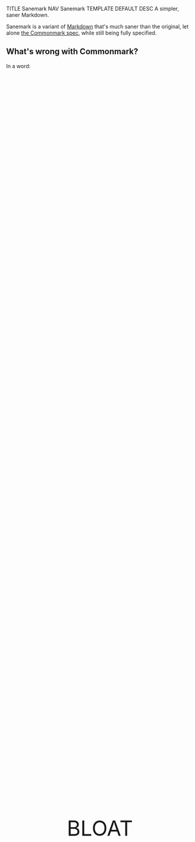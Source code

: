 TITLE Sanemark
NAV Sanemark
TEMPLATE DEFAULT
DESC A simpler, saner Markdown.

Sanemark is a variant of [Markdown](https://daringfireball.net/projects/markdown) that's much saner than the original, let alone [the Commonmark spec](https://spec.commonmark.org), while still being fully specified.

## What's wrong with Commonmark?

In a word:

<div style="text-align:center; font-size:4em; margin-top:50vh;margin-bottom:50vh">BLOAT</div> 

The commonmark spec is a small book. Who has time to read such a gargantuan list of obscure technicalities? Even if you did, would you remember any of it? Would you implement all of it without bugs? How many thousands of lines would it take? Do you want to maintain that many thousands of lines?

And I'm not complaining about a problem I don't know how to solve. There are several pointless [contravariant features](/software/specs_are_contravariant) in Markdown and several more that are Commonmark-specific (hereafter I won't really distinguish between Commonmark and original Markdown):

1. The handling of HTML entities and URL escapes is perverse and complicated as hell. It's a markdown processor, it don't need to know about any of this. Just escape HTML and call it a day.

2. The rules for HTML blocks are overcomplicated as hell. The spec defines 7 different kinds of them, including support for obscure bullshit that should never have been invented like `<?php` and `CDATA`, and *a fucking hardcoded list of all block-level HTML tags*. Nevermind future-proofing, I guess [custom elements](https://developer.mozilla.org/en-US/docs/Web/Web_Components/Using_custom_elements) can go fuck themselves?

	And for all that, they admit they still don't have the ability to paste arbitrary HTML into markdown with impunity. (Neither does Sanemark *technically*, but the caveat is way more obscure than Commonmark's.)

	To be fair, facilitating all the reasonable use cases of HTML blocks presents some profound difficulties - none of the obvious approaches work. But Sanemark's is simpler and doesn't have a hardcoded list of HTML tags, for code's sake.

3. Setext headings are worthless. Not only do they do nothing ATX headings can't, not only are they more verbose, not only do they present the ambiguity of how many markers you should use, but *they're less powerful than ATX headings* because they only support two levels.

4. Who the hell needs the double-space-at-end-of-line syntax when you have backslashes? Was this invented at the Department of Redundany Department?

5. A dedicated syntax for autolinks? Just use the URL as the anchor text when the anchor text is empty. Duh.

6. The grammar for link destinations and titles is some crazy batshit. Whitespace is trimmed on both sides, there are three different title enclosers you can choose from, and destinations can be wrapped in `<>` which is stripped *or* not be wrapped in it but not be allowed to contain spaces, even if they're backslashed, and titles can contain newlines but not blank lines?

7. *17 rules* to define how emphasis and strong emphasis works. Holy shit, how did anyone think this was a good idea?

	Commonmark's emphasis rules are intended to produce "intuitive" behavior. They enumerated every combination of syntax they could think of and tried to guess what the hypothetical idiot who wrote it might've wanted, even when it led them to nonsensical HTML like `<em><em>foo</em></em>`. They introduce so many bizarro concepts like left- and right-flanking delimiter runs and which characters are punctuation or part of a word (which presents ambiguities with just ASCII, let alone unicode).

## What's Sanemark gonna do about it?

Be a better spec that actually makes sense and is worth implementing.

Not all details are hammered out yet. The spec will be finalized after some feedback and pondering. See [Open questions](#open-questions-todo).

[The only existing implementation](https://github.com/yujiri8/sanemark-crystal) is in [Crystal](https://crystal-lang.org), by me. A Rust implementation to be used as a library is something I have on my mind for the distant future.

Sanemark is well under half the lines of code as [Markd](https://github.com/icyleaf/markd), the Commonmark implementation I forked. This gap may increase as I simplify the spec further.

## Open questions / TODO

* Reconsider how indentation under a list item works. Matching the number of spaces is a bad solution because of non-monospace fonts, but I'm not quite sure of a better one. Maybe now that I don't have indented code blocks or lazy continuations, I should remove the requirement that block elements have to be unindented to be interpreted?

* Look into making inline context not strip leading and trailing spaces (and a line with spaces not count as blank?).

* I've already removed a lot of the pointless alternative symbols for list markers and thematic breaks, leaving only dashes and asterisks. Should I go further and leave only one for each? I would like to, but worry that people actually use both intuitively.

# The spec already

*As Sanemark started as a fork of Markd, the below spec is copied from that repo's `spec.txt` at the time. Some parts of it may still describe Commonmark and not Sanemark; this will be fixed in the future.*

In the examples, the `→` character is used to represent tabs and a `.` on a line by itself in an example separates input from output. I will get around to formatting this nicer when I've arrived at something close to a 1.0.

## Tabs

Tabs in lines are not expanded to spaces. However, in contexts where whitespace helps to define block structure, tabs are equivalent to 4 spaces.

In the following example, a continuation paragraph of a list item is indented with a tab; this has exactly the same effect as indentation with four spaces would:

```````````````````````````````` example
  - foo

→bar
.
<ul>
<li>
<p>foo</p>
<p>bar</p>
</li>
</ul>
````````````````````````````````

```````````````````````````````` example
 - foo
   - bar
→ - baz
.
<ul>
<li>foo
<ul>
<li>bar
<ul>
<li>baz</li>
</ul>
</li>
</ul>
</li>
</ul>
````````````````````````````````

# Blocks and inlines

We can think of a document as a sequence of **blocks** - structural elements like paragraphs, block quotations, lists, headings, rules, and code blocks. Some blocks (like block quotes and list items) contain other blocks; others (like headings and paragraphs) contain **inline** content - text, links, emphasized text, images, code, and so on.

## Precedence

Indicators of block structure always take precedence over indicators of inline structure. So, for example, the following is a list with two items, not a list with one item containing a code span:

```````````````````````````````` example
- `one
- two`
.
<ul>
<li>`one</li>
<li>two`</li>
</ul>
````````````````````````````````

This means that parsing can proceed in two steps:  first, the block structure of the document can be discerned; second, text lines inside paragraphs, headings, and other block constructs can be parsed for inline structure. Note that the first step requires processing lines in sequence, but the second can be parallelized, since the inline parsing of one block element does not affect the inline parsing of any other.

## Container blocks and leaf blocks

We can divide blocks into two types: **container block**s, which can contain other blocks, and **leaf block**s, which cannot.

# Leaf blocks

## Thematic breaks

A line consisting of three or more matching `-` or `*` characters and nothing else forms a **thematic break**.

```````````````````````````````` example
***
---
.
<hr>
<hr>
````````````````````````````````

Not enough characters:

```````````````````````````````` example
--
**
.
<p>--
**</p>
````````````````````````````````

Thematic breaks cannot be indented:

```````````````````````````````` example
 ***
.
<p>***</p>
````````````````````````````````

More than three characters may be used:

```````````````````````````````` example
-------------------------------------
.
<hr>
````````````````````````````````

It is required that all of the non-whitespace characters be the same.
So, this is not a thematic break:

```````````````````````````````` example
*-*
.
<p><em>-</em></p>
````````````````````````````````

Thematic breaks do not need blank lines before or after:

```````````````````````````````` example
- foo
***
- bar
.
<ul>
<li>foo</li>
</ul>
<hr>
<ul>
<li>bar</li>
</ul>
````````````````````````````````

Thematic breaks can interrupt a paragraph:

```````````````````````````````` example
Foo
***
bar
.
<p>Foo</p>
<hr>
<p>bar</p>
````````````````````````````````

When both a thematic break and a list item are possible
interpretations of a line, the thematic break takes precedence:

```````````````````````````````` example
* Foo
***
* Bar
.
<ul>
<li>Foo</li>
</ul>
<hr>
<ul>
<li>Bar</li>
</ul>
````````````````````````````````

If you want a thematic break in a list item, use the other bullet:

```````````````````````````````` example
- Foo
- ***
.
<ul>
<li>Foo</li>
<li>
<hr>
</li>
</ul>
````````````````````````````````

## Headings

A **heading** consists of a string of characters, parsed as inline content, after an opening sequence of 1--6 unescaped `#` characters followed by a space. The heading level is equal to the number of `#` characters in the opening sequence.

Simple headings:

```````````````````````````````` example
# foo
## foo
### foo
#### foo
##### foo
###### foo
.
<h1>foo</h1>
<h2>foo</h2>
<h3>foo</h3>
<h4>foo</h4>
<h5>foo</h5>
<h6>foo</h6>
````````````````````````````````

More than six `#` characters is not a heading:

```````````````````````````````` example
####### foo
.
<p>####### foo</p>
````````````````````````````````

At least one space is required after the `#` characters. This helps prevent things like the following from being parsed as headings:

```````````````````````````````` example
#5 bolt

#hashtag
.
<p>#5 bolt</p>
<p>#hashtag</p>
````````````````````````````````

This is not a heading, because the first `#` is escaped:

```````````````````````````````` example
\## foo
.
<p>## foo</p>
````````````````````````````````

Contents are parsed as inlines:

```````````````````````````````` example
# foo *bar* \*baz\*
.
<h1>foo <em>bar</em> *baz*</h1>
````````````````````````````````

Leading and trailing blanks are ignored in parsing inline content (except where part of the grammar):

```````````````````````````````` example
#  foo 
.
<h1> foo </h1>
````````````````````````````````

Heading markers must be at the beginning of the line:

```````````````````````````````` example
 # foo
.
<p># foo</p>
````````````````````````````````

Headings need not be separated from surrounding content by blank lines, and they can interrupt paragraphs:

```````````````````````````````` example
****
## foo
****
.
<hr>
<h2>foo</h2>
<hr>
````````````````````````````````

```````````````````````````````` example
Foo bar
# baz
Bar foo
.
<p>Foo bar</p>
<h1>baz</h1>
<p>Bar foo</p>
````````````````````````````````

Since the space after the `#` characters is part of the heading marker, an empty heading is possible but requires an invisible trailing space:

```````````````````````````````` example
# 
#
.
<h1></h1>
<p>#</p>
````````````````````````````````

## Code blocks

A **code fence** is a sequence of at least three consecutive backtick characters (`` ` ``). A **code block** is a block between two code fences of the same length, and its contents are not parsed as Sanemark.

Here is a simple example:

```````````````````````````````` example
```
*code*
```
.
<pre><code>*code*
</code></pre>
````````````````````````````````

The closing code fence must be exactly as long as the opening fence:

```````````````````````````````` example
````
aaa
```
.
<pre><code>aaa
```
</code></pre>
````````````````````````````````

```````````````````````````````` example
```
aaa
````
.
<pre><code>aaa
````
</code></pre>
````````````````````````````````

Unclosed code blocks are closed by the end of the document (or the enclosing block quote or list item):

```````````````````````````````` example
```
.
<pre><code></code></pre>
````````````````````````````````

```````````````````````````````` example
`````

```
aaa
.
<pre><code>
```
aaa
</code></pre>
````````````````````````````````

```````````````````````````````` example
> ```
> aaa

bbb
.
<blockquote>
<pre><code>aaa
</code></pre>
</blockquote>
<p>bbb</p>
````````````````````````````````

A code block can have all empty lines as its content:

```````````````````````````````` example
```

  
```
.
<pre><code>
  
</code></pre>
````````````````````````````````

A code block can be empty:

```````````````````````````````` example
```
```
.
<pre><code></code></pre>
````````````````````````````````

The fences must be at the start of the line (or at the start of any structure they're nested in):

```````````````````````````````` example
 ```
 aaa
 ```
.
<p>``<code> aaa </code>``</p>
````````````````````````````````

```````````````````````````````` example
> ```
> aaa
> ```
.
<blockquote>
<pre><code>aaa
</code></pre>
</blockquote>
````````````````````````````````

Code fences (opening and closing) cannot contain internal spaces:

```````````````````````````````` example
``` ```
aaa
.
<p>``<code> </code>``
aaa</p>
````````````````````````````````

Fenced code blocks can interrupt paragraphs, and can be followed directly by paragraphs, without a blank line between:

```````````````````````````````` example
foo
```
bar
```
baz
.
<p>foo</p>
<pre><code>bar
</code></pre>
<p>baz</p>
````````````````````````````````

An **info string** can appear after the opening fence. It is normally used to indicate the language of the code block (such as for syntax highlighting) and, prefixed with `language-`, used as a CSS class for the `code` element.

```````````````````````````````` example
```ruby
def foo(x)
  return 3
end
```
.
<pre><code class="language-ruby">def foo(x)
  return 3
end
</code></pre>
````````````````````````````````

Info strings for backtick code blocks cannot contain backticks:

```````````````````````````````` example
``` aa ```
foo
.
<p>``<code> aa </code>``
foo</p>
````````````````````````````````

Closing code fences cannot have info strings:

```````````````````````````````` example
```
``` aaa
```
.
<pre><code>``` aaa
</code></pre>
````````````````````````````````

## HTML blocks

Sanemark processors are expected to escape all HTML by default, but have an option to allow it for trusted input. When HTML is being allowed, certain HTML blocks will not be processed as Markdown text: `<script>`, `<style>`, `<pre>`, HTML comments, and declarations like `<!DOCTYPE html>`.

The end tag can occur on the same line as the start tag:

```````````````````````````````` example
<style>p{color:red;}</style>
*foo*
.
<style>p{color:red;}</style>
<p><em>foo</em></p>
````````````````````````````````

```````````````````````````````` example
<!-- foo -->*bar*
*baz*
.
<!-- foo -->*bar*
<p><em>baz</em></p>
````````````````````````````````

Note that anything on the last line after the end tag will be included in the HTML block:

```````````````````````````````` example
<script>
foo
</script>1. *bar*
.
<script>
foo
</script>1. *bar*
````````````````````````````````

A comment:

```````````````````````````````` example
<!-- Foo

bar
   baz -->
okay
.
<!-- Foo

bar
   baz -->
<p>okay</p>
````````````````````````````````

A declaration:

```````````````````````````````` example
<!DOCTYPE html>
.
<!DOCTYPE html>
````````````````````````````````

HTML tags other than these, if not on a line by themselves, will be treated as inline, meaning their contents are processed as Sanemark and they will create a paragraph:

```````````````````````````````` example
<div>*foo*</div>
.
<p><div><em>foo</em></div></p>
````````````````````````````````

If the opening tag is on a line by itself, the tag itself will be passed through without creating a paragraph, but the element's contents will be processed as Sanemark:

```````````````````````````````` example
<div>
*foo*
</div>
.
<div>
<p><em>foo</em></p>
</div>
````````````````````````````````

Blank lines don't affect the above rule:

```````````````````````````````` example
<div>

*foo*

</div>
.
<div>
<p><em>foo</em></p>
</div>
````````````````````````````````

To prevent all Markdown processing for an HTML element other than the special ones listed above, there is one more special tag: `nomd`:

```````````````````````````````` example
<nomd>

<div>*foo*</div>

</nomd>
.
<div>*foo*</div>
````````````````````````````````

## Paragraphs

A sequence of non-blank lines that cannot be interpreted as other kinds of blocks forms a **paragraph**. The contents of the paragraph are the result of parsing the paragraph's raw content as inlines. The paragraph's raw content is formed by concatenating the lines and removing initial and final whitespace.

A simple example with two paragraphs:

```````````````````````````````` example
aaa

bbb
.
<p>aaa</p>
<p>bbb</p>
````````````````````````````````

Paragraphs can contain multiple lines, but no blank lines:

```````````````````````````````` example
aaa
bbb

ccc
ddd
.
<p>aaa
bbb</p>
<p>ccc
ddd</p>
````````````````````````````````

Multiple blank lines between paragraph have no effect:

```````````````````````````````` example
aaa


bbb
.
<p>aaa</p>
<p>bbb</p>
````````````````````````````````

Leading spaces are skipped:

```````````````````````````````` example
  aaa
 bbb
.
<p>aaa
bbb</p>
````````````````````````````````

## Blank lines

Blank lines between block-level elements are ignored, except for the role they play in determining whether a list is tight or loose.

Blank lines at the beginning and end of the document are also ignored.

```````````````````````````````` example
  

aaa
  

# aaa

  
.
<p>aaa</p>
<h1>aaa</h1>
````````````````````````````````

# Container blocks

A container block is a block that has other blocks as its contents. There are two basic kinds of container blocks: block quotes and list items. Lists are meta-containers for list items.

We define the syntax for container blocks recursively. The general form of the definition is:

> If X is a sequence of blocks, then the result of transforming X in such-and-such a way is a container of type Y with these blocks as its content.

So, we explain what counts as a block quote or list item by explaining how these can be *generated* from their contents. This should suffice to define the syntax, although it does not give a recipe for *parsing* these constructions.

## Block quotes

A **block quote marker** consists of the character `>` at the start of its line, optionally followed by a space (the first space after it will be treated as part of the block quote marker).

The following rules define block quotes:

1. **Basic case.** If a string of lines *Ls* constitute a sequence of blocks *Bs*, then the result of prepending a block quote marker to the beginning of each line in *Ls* is a block quote containing *Bs*.

2. **Consecutiveness.** A document cannot contain two block quotes in a row unless there is a blank line between them.

Here is a simple example:

```````````````````````````````` example
> # Foo
> bar
> baz
.
<blockquote>
<h1>Foo</h1>
<p>bar
baz</p>
</blockquote>
````````````````````````````````

The spaces after the `>` characters can be omitted:

```````````````````````````````` example
># Foo
>bar
> baz
.
<blockquote>
<h1>Foo</h1>
<p>bar
baz</p>
</blockquote>
````````````````````````````````

The `>` characters cannot be indented:

```````````````````````````````` example
 > Foo
.
<p>&gt; Foo</p>
````````````````````````````````

The `>` character must appear before *every* line, or the block quote ends:

```````````````````````````````` example
> # Foo
> bar
baz
.
<blockquote>
<h1>Foo</h1>
<p>bar</p>
</blockquote>
<p>baz</p>
````````````````````````````````

```````````````````````````````` example
> ```
foo
```
.
<blockquote>
<pre><code></code></pre>
</blockquote>
<p>foo</p>
<pre><code></code></pre>
````````````````````````````````

A block quote can be empty:

```````````````````````````````` example
>
.
<blockquote>
</blockquote>
````````````````````````````````

```````````````````````````````` example
>
>  
> 
.
<blockquote>
</blockquote>
````````````````````````````````

A block quote can have initial or final blank lines:

```````````````````````````````` example
>
> foo
>  
.
<blockquote>
<p>foo</p>
</blockquote>
````````````````````````````````

A blank line always separates block quotes:

```````````````````````````````` example
> foo

> bar
.
<blockquote>
<p>foo</p>
</blockquote>
<blockquote>
<p>bar</p>
</blockquote>
````````````````````````````````

Consecutiveness means that if we put these block quotes together, we get a single block quote:

```````````````````````````````` example
> foo
> bar
.
<blockquote>
<p>foo
bar</p>
</blockquote>
````````````````````````````````

To get a block quote with two paragraphs, use:

```````````````````````````````` example
> foo
>
> bar
.
<blockquote>
<p>foo</p>
<p>bar</p>
</blockquote>
````````````````````````````````

Block quotes can interrupt paragraphs:

```````````````````````````````` example
foo
> bar
.
<p>foo</p>
<blockquote>
<p>bar</p>
</blockquote>
````````````````````````````````

In general, blank lines are not needed before or after block quotes:

```````````````````````````````` example
> aaa
***
> bbb
.
<blockquote>
<p>aaa</p>
</blockquote>
<hr>
<blockquote>
<p>bbb</p>
</blockquote>
````````````````````````````````

```````````````````````````````` example
> bar

baz
.
<blockquote>
<p>bar</p>
</blockquote>
<p>baz</p>
````````````````````````````````

```````````````````````````````` example
> bar
>
baz
.
<blockquote>
<p>bar</p>
</blockquote>
<p>baz</p>
````````````````````````````````

Nested examples:

```````````````````````````````` example
> > > foo
bar
.
<blockquote>
<blockquote>
<blockquote>
<p>foo</p>
</blockquote>
</blockquote>
</blockquote>
<p>bar</p>
````````````````````````````````

```````````````````````````````` example
>>> foo
> bar
>>baz
.
<blockquote>
<blockquote>
<blockquote>
<p>foo</p>
</blockquote>
</blockquote>
<p>bar</p>
<blockquote>
<p>baz</p>
</blockquote>
</blockquote>
````````````````````````````````
## List items

A **list marker** is a bullet list marker or an ordered list marker.

A **bullet list marker** is a `-`, `+`, or `*` character.

An **ordered list marker** is a sequence of 1--9 arabic digits (`0-9`), followed by either a `.` character or a `)` character. (The reason for the length limit is that with 10 digits we start seeing integer overflows in some browsers.)

The following rules define list items:

1.  **Basic case.**  If a sequence of lines *Ls* constitute a sequence of
    blocks *Bs* starting with a non-whitespace character and not separated
    from each other by more than one blank line, and *M* is a list
    marker of width *W* followed by 1 ≤ *N* ≤ 4 spaces, then the result
    of prepending *M* and the following spaces to the first line of
    *Ls*, and indenting subsequent lines of *Ls* by *W + N* spaces, is a
    list item with *Bs* as its contents. The type of the list item
    (bullet or ordered) is determined by the type of its list marker.
    If the list item is ordered, then it is also assigned a start
    number, based on the ordered list marker.

    Exceptions: When the first list item in a list interrupts
    a paragraph - that is, when it starts on a line that would
    otherwise count as paragraph continuation text - then (a)
    the lines *Ls* must not begin with a blank line, and (b) if
    the list item is ordered, the start number must be 1.

For example, let *Ls* be the lines

```````````````````````````````` example
A paragraph
with two lines.

> A block quote.
.
<p>A paragraph
with two lines.</p>
<blockquote>
<p>A block quote.</p>
</blockquote>
````````````````````````````````

And let *M* be the marker `1.`, and *N* = 2. Then rule #1 says
that the following is an ordered list item with start number 1,
and the same contents as *Ls*:

```````````````````````````````` example
1.  A paragraph
    with two lines.

    > A block quote.
.
<ol>
<li>
<p>A paragraph
with two lines.</p>
<blockquote>
<p>A block quote.</p>
</blockquote>
</li>
</ol>
````````````````````````````````

The most important thing to notice is that the position of
the text after the list marker determines how much indentation
is needed in subsequent blocks in the list item. If the list
marker takes up two spaces, and there are three spaces between
the list marker and the next non-whitespace character, then blocks
must be indented five spaces in order to fall under the list
item.

Here are some examples showing how far content must be indented to be
put under the list item:

```````````````````````````````` example
- one

 two
.
<ul>
<li>one</li>
</ul>
<p>two</p>
````````````````````````````````

```````````````````````````````` example
- one

  two
.
<ul>
<li>
<p>one</p>
<p>two</p>
</li>
</ul>
````````````````````````````````

```````````````````````````````` example
 -    one

      two
.
<ul>
<li>
<p>one</p>
<p>two</p>
</li>
</ul>
````````````````````````````````

It is tempting to think of this in terms of columns:  the continuation
blocks must be indented at least to the column of the first
non-whitespace character after the list marker. However, that is not quite right.
The spaces after the list marker determine how much relative indentation
is needed. Which column this indentation reaches will depend on
how the list item is embedded in other constructions, as shown by
this example:

```````````````````````````````` example
> > 1.  one
>>
>>     two
.
<blockquote>
<blockquote>
<ol>
<li>
<p>one</p>
<p>two</p>
</li>
</ol>
</blockquote>
</blockquote>
````````````````````````````````

Here `two` occurs in the same column as the list marker `1.`,
but is actually contained in the list item, because there is
sufficient indentation after the last containing blockquote marker.

The converse is also possible. In the following example, the word `two`
occurs far to the right of the initial text of the list item, `one`, but
it is not considered part of the list item, because it is not indented
far enough past the blockquote marker:

```````````````````````````````` example
>>- one
>>
> > two
.
<blockquote>
<blockquote>
<ul>
<li>one</li>
</ul>
<p>two</p>
</blockquote>
</blockquote>
````````````````````````````````


Note that at least one space is needed between the list marker and
any following content, so these are not list items:

```````````````````````````````` example
-one

2.two
.
<p>-one</p>
<p>2.two</p>
````````````````````````````````

A list item may contain blocks that are separated by more than one blank line.

```````````````````````````````` example
- foo


  bar
.
<ul>
<li>
<p>foo</p>
<p>bar</p>
</li>
</ul>
````````````````````````````````


A list item may contain any kind of block:

```````````````````````````````` example
1.  foo

    ```
    bar
    ```

    baz

    > bam
.
<ol>
<li>
<p>foo</p>
<pre><code>bar
</code></pre>
<p>baz</p>
<blockquote>
<p>bam</p>
</blockquote>
</li>
</ol>
````````````````````````````````

Note that ordered list start numbers must be nine digits or less:

```````````````````````````````` example
123456789. ok
.
<ol start="123456789">
<li>ok</li>
</ol>
````````````````````````````````


```````````````````````````````` example
1234567890. not ok
.
<p>1234567890. not ok</p>
````````````````````````````````


A start number may begin with 0s:

```````````````````````````````` example
0. ok
.
<ol start="0">
<li>ok</li>
</ol>
````````````````````````````````


```````````````````````````````` example
003. ok
.
<ol start="3">
<li>ok</li>
</ol>
````````````````````````````````


A start number may not be negative:

```````````````````````````````` example
-1. not ok
.
<p>-1. not ok</p>
````````````````````````````````

Note that rule #1 only applies to cases in which the lines to be included in a list item begin with a non-whitespace character. In a case like the following, where the first block begins with a three-space indent, the rules do not allow us to form a list item by indenting the whole thing and prepending a list marker:

```````````````````````````````` example
   foo

bar
.
<p>foo</p>
<p>bar</p>
````````````````````````````````


```````````````````````````````` example
-    foo

  bar
.
<ul>
<li>foo</li>
</ul>
<p>bar</p>
````````````````````````````````


This is not a significant restriction, because when a block begins
with 1-3 spaces indent, the indentation can always be removed without
a change in interpretation, allowing rule #1 to be applied. So, in
the above case:

```````````````````````````````` example
-  foo

   bar
.
<ul>
<li>
<p>foo</p>
<p>bar</p>
</li>
</ul>
````````````````````````````````


2.  **Item starting with a blank line.**  If a sequence of lines *Ls*
    starting with a single blank line constitute a (possibly empty)
    sequence of blocks *Bs*, not separated from each other by more than
    one blank line, and *M* is a list marker of width *W*,
    then the result of prepending *M* to the first line of *Ls*, and
    indenting subsequent lines of *Ls* by *W + 1* spaces, is a list
    item with *Bs* as its contents.
    If a line is empty, then it need not be indented. The type of the
    list item (bullet or ordered) is determined by the type of its list
    marker. If the list item is ordered, then it is also assigned a
    start number, based on the ordered list marker.

Here are some list items that start with a blank line but are not empty:

```````````````````````````````` example
-
  foo
-
  ```
  bar
  ```
.
<ul>
<li>foo</li>
<li>
<pre><code>bar
</code></pre>
</li>
</ul>
````````````````````````````````

When the list item starts with a blank line, the number of spaces following the list marker doesn't change the required indentation:

```````````````````````````````` example
-   
  foo
.
<ul>
<li>foo</li>
</ul>
````````````````````````````````

A list item can begin with at most one blank line. In the following example, `foo` is not part of the list item:

```````````````````````````````` example
-

  foo
.
<ul>
<li></li>
</ul>
<p>foo</p>
````````````````````````````````

Here is an empty bullet list item:

```````````````````````````````` example
- foo
-
- bar
.
<ul>
<li>foo</li>
<li></li>
<li>bar</li>
</ul>
````````````````````````````````


It does not matter whether there are spaces following the list marker:

```````````````````````````````` example
- foo
-   
- bar
.
<ul>
<li>foo</li>
<li></li>
<li>bar</li>
</ul>
````````````````````````````````

Here is an empty ordered list item:

```````````````````````````````` example
1. foo
2.
3. bar
.
<ol>
<li>foo</li>
<li></li>
<li>bar</li>
</ol>
````````````````````````````````

A list may start or end with an empty list item:

```````````````````````````````` example
*
.
<ul>
<li></li>
</ul>
````````````````````````````````

However, an empty list item cannot interrupt a paragraph:

```````````````````````````````` example
foo
*

foo
1.
.
<p>foo
*</p>
<p>foo
1.</p>
````````````````````````````````

3.  **Indentation.**  If a sequence of lines *Ls* constitutes a list item
    according to rule #1, #2, or #3, then the result of indenting each line
    of *Ls* by 1-3 spaces (the same for each line) also constitutes a
    list item with the same contents and attributes. If a line is
    empty, then it need not be indented.

Indented one space:

```````````````````````````````` example
 1.  A paragraph
     with two lines.

     > A block quote.
.
<ol>
<li>
<p>A paragraph
with two lines.</p>
<blockquote>
<p>A block quote.</p>
</blockquote>
</li>
</ol>
````````````````````````````````

Indented two spaces:

```````````````````````````````` example
  1.  A paragraph
      with two lines.

      > A block quote.
.
<ol>
<li>
<p>A paragraph
with two lines.</p>
<blockquote>
<p>A block quote.</p>
</blockquote>
</li>
</ol>
````````````````````````````````

Indented three spaces:

```````````````````````````````` example
   1.  A paragraph
       with two lines.

       > A block quote.
.
<ol>
<li>
<p>A paragraph
with two lines.</p>
<blockquote>
<p>A block quote.</p>
</blockquote>
</li>
</ol>
````````````````````````````````

Complex examples with nested structures (note that the blockquote continuation must match the column of the starting one):

```````````````````````````````` example
> 1. > Blockquote
>    > continued here.
.
<blockquote>
<ol>
<li>
<blockquote>
<p>Blockquote
continued here.</p>
</blockquote>
</li>
</ol>
</blockquote>
````````````````````````````````

```````````````````````````````` example
* Start item

    1. Sublist

       > ```
       > code
       > ```

.
<ul>
<li>
<p>Start item</p>
<ol>
<li>
<p>Sublist</p>
<blockquote>
<pre><code>code
</code></pre>
</blockquote>
</li>
</ol>
</li>
</ul>
````````````````````````````````

The rules for sublists follow from the general rules above. A sublist
must be indented the same number of spaces a paragraph would need to be
in order to be included in the list item.

So, in this case we need two spaces indent:

```````````````````````````````` example
- foo
  - bar
    - baz
      - boo
.
<ul>
<li>foo
<ul>
<li>bar
<ul>
<li>baz
<ul>
<li>boo</li>
</ul>
</li>
</ul>
</li>
</ul>
</li>
</ul>
````````````````````````````````


One is not enough:

```````````````````````````````` example
- foo
 - bar
  - baz
   - boo
.
<ul>
<li>foo</li>
<li>bar</li>
<li>baz</li>
<li>boo</li>
</ul>
````````````````````````````````


Here we need four, because the list marker is wider:

```````````````````````````````` example
10) foo
    - bar
.
<ol start="10">
<li>foo
<ul>
<li>bar</li>
</ul>
</li>
</ol>
````````````````````````````````


Three is not enough:

```````````````````````````````` example
10) foo
   - bar
.
<ol start="10">
<li>foo</li>
</ol>
<ul>
<li>bar</li>
</ul>
````````````````````````````````


A list may be the first block in a list item:

```````````````````````````````` example
- - foo
.
<ul>
<li>
<ul>
<li>foo</li>
</ul>
</li>
</ul>
````````````````````````````````


```````````````````````````````` example
1. - 2. foo
.
<ol>
<li>
<ul>
<li>
<ol start="2">
<li>foo</li>
</ol>
</li>
</ul>
</li>
</ol>
````````````````````````````````


A list item can contain a heading:

```````````````````````````````` example
- # Foo

    Bar
.
<ul>
<li>
<h1>Foo</h1>
<p>Bar</p>
</li>
</ul>
````````````````````````````````


### Motivation

John Gruber's Markdown spec says the following about list items:

1. "List markers typically start at the left margin, but may be indented
   by up to three spaces. List markers must be followed by one or more
   spaces or a tab."

2. "To make lists look nice, you can wrap items with hanging indents....
   But if you don't want to, you don't have to."

3. "List items may consist of multiple paragraphs. Each subsequent
   paragraph in a list item must be indented by either 4 spaces or one
   tab."

4. "It looks nice if you indent every line of the subsequent paragraphs,
   but here again, Markdown will allow you to be lazy."

5. "To put a blockquote within a list item, the blockquote's `>`
   delimiters need to be indented."

6. "To put a code block within a list item, the code block needs to be
   indented twice — 8 spaces or two tabs."

These rules specify that a paragraph under a list item must be indented
four spaces (presumably, from the left margin, rather than the start of
the list marker, but this is not said), and that code under a list item
must be indented eight spaces instead of the usual four. They also say
that a block quote must be indented, but not by how much; however, the
example given has four spaces indentation. Although nothing is said
about other kinds of block-level content, it is certainly reasonable to
infer that *all* block elements under a list item, including other
lists, must be indented four spaces. This principle has been called the
*four-space rule*.

The four-space rule is clear and principled, and if the reference
implementation `Markdown.pl` had followed it, it probably would have
become the standard. However, `Markdown.pl` allowed paragraphs and
sublists to start with only two spaces indentation, at least on the
outer level. Worse, its behavior was inconsistent: a sublist of an
outer-level list needed two spaces indentation, but a sublist of this
sublist needed three spaces. It is not surprising, then, that different
implementations of Markdown have developed very different rules for
determining what comes under a list item. (Pandoc and python-Markdown,
for example, stuck with Gruber's syntax description and the four-space
rule, while discount, redcarpet, marked, PHP Markdown, and others
followed `Markdown.pl`'s behavior more closely.)

Unfortunately, given the divergences between implementations, there
is no way to give a spec for list items that will be guaranteed not
to break any existing documents. However, the spec given here should
correctly handle lists formatted with either the four-space rule or
the more forgiving `Markdown.pl` behavior, provided they are laid out
in a way that is natural for a human to read.

The strategy here is to let the width and indentation of the list marker
determine the indentation necessary for blocks to fall under the list
item, rather than having a fixed and arbitrary number. The writer can
think of the body of the list item as a unit which gets indented to the
right enough to fit the list marker (and any indentation on the list
marker). (The laziness rule, #5, then allows continuation lines to be
unindented if needed.)

This rule is superior, we claim, to any rule requiring a fixed level of
indentation from the margin. The four-space rule is clear but
unnatural. It is quite unintuitive that

``` markdown
- foo

  bar

  - baz
```

should be parsed as two lists with an intervening paragraph,

``` html
<ul>
<li>foo</li>
</ul>
<p>bar</p>
<ul>
<li>baz</li>
</ul>
```

as the four-space rule demands, rather than a single list,

``` html
<ul>
<li>
<p>foo</p>
<p>bar</p>
<ul>
<li>baz</li>
</ul>
</li>
</ul>
```

The choice of four spaces is arbitrary. It can be learned, but it is
not likely to be guessed, and it trips up beginners regularly.

Would it help to adopt a two-space rule?  The problem is that such
a rule, together with the rule allowing 1--3 spaces indentation of the
initial list marker, allows text that is indented *less than* the
original list marker to be included in the list item. For example,
`Markdown.pl` parses

``` markdown
   - one

  two
```

as a single list item, with `two` a continuation paragraph:

``` html
<ul>
<li>
<p>one</p>
<p>two</p>
</li>
</ul>
```

and similarly

``` markdown
>   - one
>
>  two
```

as

``` html
<blockquote>
<ul>
<li>
<p>one</p>
<p>two</p>
</li>
</ul>
</blockquote>
```

This is extremely unintuitive.

Rather than requiring a fixed indent from the margin, we could require
a fixed indent (say, two spaces, or even one space) from the list marker (which
may itself be indented). This proposal would remove the last anomaly
discussed. Unlike the spec presented above, it would count the following
as a list item with a subparagraph, even though the paragraph `bar`
is not indented as far as the first paragraph `foo`:

``` markdown
 10. foo

   bar  
```

Arguably this text does read like a list item with `bar` as a subparagraph,
which may count in favor of the proposal. However, on this proposal indented
code would have to be indented six spaces after the list marker. And this
would break a lot of existing Markdown, which has the pattern:

``` markdown
1.  foo

        indented code
```

where the code is indented eight spaces. The spec above, by contrast, will
parse this text as expected, since the code block's indentation is measured
from the beginning of `foo`.

The one case that needs special treatment is a list item that *starts*
with indented code. How much indentation is required in that case, since
we don't have a "first paragraph" to measure from?  Rule #2 simply stipulates
that in such cases, we require one space indentation from the list marker
(and then the normal four spaces for the indented code). This will match the
four-space rule in cases where the list marker plus its initial indentation
takes four spaces (a common case), but diverge in other cases.

## Lists

A **list** is a sequence of one or more
list items of the same type. The list items
may be separated by any number of blank lines.

Two list items are **of the same type**
if they begin with a list marker of the same type.
Two list markers are of the
same type if (a) they are bullet list markers using the same character
(`-`, `+`, or `*`) or (b) they are ordered list numbers with the same
delimiter (either `.` or `)`).

A list is an **ordered list**
if its constituent list items begin with
ordered list markers, and a
**bullet list** if its constituent list
items begin with bullet list markers.

The **start number**
of an ordered list is determined by the list number of
its initial list item. The numbers of subsequent list items are
disregarded.

A list is **loose** if any of its constituent
list items are separated by blank lines, or if any of its constituent
list items directly contain two block-level elements with a blank line
between them. Otherwise a list is **tight**.
(The difference in HTML output is that paragraphs in a loose list are
wrapped in `<p>` tags, while paragraphs in a tight list are not.)

Changing the bullet or ordered list delimiter starts a new list:

```````````````````````````````` example
- foo
- bar
+ baz
.
<ul>
<li>foo</li>
<li>bar</li>
</ul>
<ul>
<li>baz</li>
</ul>
````````````````````````````````


```````````````````````````````` example
1. foo
2. bar
3) baz
.
<ol>
<li>foo</li>
<li>bar</li>
</ol>
<ol start="3">
<li>baz</li>
</ol>
````````````````````````````````


In Sanemark, a list can interrupt a paragraph. That is,
no blank line is needed to separate a paragraph from a following
list:

```````````````````````````````` example
Foo
- bar
- baz
.
<p>Foo</p>
<ul>
<li>bar</li>
<li>baz</li>
</ul>
````````````````````````````````

`Markdown.pl` does not allow this, through fear of triggering a list
via a numeral in a hard-wrapped line:

``` markdown
The number of windows in my house is
14.  The number of doors is 6.
```

Oddly, though, `Markdown.pl` *does* allow a blockquote to
interrupt a paragraph, even though the same considerations might
apply.

In Sanemark, we do allow lists to interrupt paragraphs, for
two reasons. First, it is natural and not uncommon for people
to start lists without blank lines:

``` markdown
I need to buy
- new shoes
- a coat
- a plane ticket
```

Second, we are attracted to a

> **principle of uniformity**:
> if a chunk of text has a certain
> meaning, it will continue to have the same meaning when put into a
> container block (such as a list item or blockquote).

(Indeed, the spec for list items and block quotes presupposes
this principle.) This principle implies that if

``` markdown
  * I need to buy
    - new shoes
    - a coat
    - a plane ticket
```

is a list item containing a paragraph followed by a nested sublist,
as all Markdown implementations agree it is (though the paragraph
may be rendered without `<p>` tags, since the list is "tight"),
then

``` markdown
I need to buy
- new shoes
- a coat
- a plane ticket
```

by itself should be a paragraph followed by a nested sublist.

Since it is well established Markdown practice to allow lists to
interrupt paragraphs inside list items, the [principle of
uniformity] requires us to allow this outside list items as
well. ([reStructuredText](http://docutils.sourceforge.net/rst.html)
takes a different approach, requiring blank lines before lists
even inside other list items.)

In order to solve of unwanted lists in paragraphs with
hard-wrapped numerals, we allow only lists starting with `1` to
interrupt paragraphs. Thus,

```````````````````````````````` example
The number of windows in my house is
14.  The number of doors is 6.
.
<p>The number of windows in my house is
14.  The number of doors is 6.</p>
````````````````````````````````

We may still get an unintended result in cases like

```````````````````````````````` example
The number of windows in my house is
1.  The number of doors is 6.
.
<p>The number of windows in my house is</p>
<ol>
<li>The number of doors is 6.</li>
</ol>
````````````````````````````````

but this rule should prevent most spurious list captures.

There can be any number of blank lines between items:

```````````````````````````````` example
- foo

- bar


- baz
.
<ul>
<li>
<p>foo</p>
</li>
<li>
<p>bar</p>
</li>
<li>
<p>baz</p>
</li>
</ul>
````````````````````````````````

```````````````````````````````` example
- foo
  - bar
    - baz


      bim
.
<ul>
<li>foo
<ul>
<li>bar
<ul>
<li>
<p>baz</p>
<p>bim</p>
</li>
</ul>
</li>
</ul>
</li>
</ul>
````````````````````````````````

To separate consecutive lists of the same type, you can insert a blank HTML comment:

```````````````````````````````` example
- foo
- bar

<!-- -->

- baz
- bim
.
<ul>
<li>foo</li>
<li>bar</li>
</ul>
<!-- -->
<ul>
<li>baz</li>
<li>bim</li>
</ul>
````````````````````````````````

List items need not be indented to the same level. The following
list items will be treated as items at the same list level,
since none is indented enough to belong to the previous list
item:

```````````````````````````````` example
- a
 - b
  - c
   - d
    - e
   - f
  - g
 - h
- i
.
<ul>
<li>a</li>
<li>b</li>
<li>c</li>
<li>d</li>
<li>e</li>
<li>f</li>
<li>g</li>
<li>h</li>
<li>i</li>
</ul>
````````````````````````````````


```````````````````````````````` example
1. a

  2. b

    3. c
.
<ol>
<li>
<p>a</p>
</li>
<li>
<p>b</p>
</li>
<li>
<p>c</p>
</li>
</ol>
````````````````````````````````


This is a loose list, because there is a blank line between
two of the list items:

```````````````````````````````` example
- a
- b

- c
.
<ul>
<li>
<p>a</p>
</li>
<li>
<p>b</p>
</li>
<li>
<p>c</p>
</li>
</ul>
````````````````````````````````


So is this, with a empty second item:

```````````````````````````````` example
* a
*

* c
.
<ul>
<li>
<p>a</p>
</li>
<li></li>
<li>
<p>c</p>
</li>
</ul>
````````````````````````````````


These are loose lists, even though there is no space between the items,
because one of the items directly contains two block-level elements
with a blank line between them:

```````````````````````````````` example
- a
- b

  c
- d
.
<ul>
<li>
<p>a</p>
</li>
<li>
<p>b</p>
<p>c</p>
</li>
<li>
<p>d</p>
</li>
</ul>
````````````````````````````````


```````````````````````````````` example
- a
- b

  > c
- d
.
<ul>
<li>
<p>a</p>
</li>
<li>
<p>b</p>
<blockquote>
<p>c</p>
</blockquote>
</li>
<li>
<p>d</p>
</li>
</ul>
````````````````````````````````


This is a tight list, because the blank lines are in a code block:

```````````````````````````````` example
- a
- ```
  b


  ```
- c
.
<ul>
<li>a</li>
<li>
<pre><code>b


</code></pre>
</li>
<li>c</li>
</ul>
````````````````````````````````


This is a tight list, because the blank line is between two
paragraphs of a sublist. So the sublist is loose while
the outer list is tight:

```````````````````````````````` example
- a
  - b

    c
- d
.
<ul>
<li>a
<ul>
<li>
<p>b</p>
<p>c</p>
</li>
</ul>
</li>
<li>d</li>
</ul>
````````````````````````````````


This is a tight list, because the blank line is inside the
block quote:

```````````````````````````````` example
* a
  > b
  >
* c
.
<ul>
<li>a
<blockquote>
<p>b</p>
</blockquote>
</li>
<li>c</li>
</ul>
````````````````````````````````


This list is tight, because the consecutive block elements
are not separated by blank lines:

```````````````````````````````` example
- a
  > b
  ```
  c
  ```
- d
.
<ul>
<li>a
<blockquote>
<p>b</p>
</blockquote>
<pre><code>c
</code></pre>
</li>
<li>d</li>
</ul>
````````````````````````````````


A single-paragraph list is tight:

```````````````````````````````` example
- a
.
<ul>
<li>a</li>
</ul>
````````````````````````````````


```````````````````````````````` example
- a
  - b
.
<ul>
<li>a
<ul>
<li>b</li>
</ul>
</li>
</ul>
````````````````````````````````


This list is loose, because of the blank line between the
two block elements in the list item:

```````````````````````````````` example
1. ```
   foo
   ```

   bar
.
<ol>
<li>
<pre><code>foo
</code></pre>
<p>bar</p>
</li>
</ol>
````````````````````````````````


Here the outer list is loose, the inner list tight:

```````````````````````````````` example
* foo
  * bar

  baz
.
<ul>
<li>
<p>foo</p>
<ul>
<li>bar</li>
</ul>
<p>baz</p>
</li>
</ul>
````````````````````````````````


```````````````````````````````` example
- a
  - b
  - c

- d
  - e
  - f
.
<ul>
<li>
<p>a</p>
<ul>
<li>b</li>
<li>c</li>
</ul>
</li>
<li>
<p>d</p>
<ul>
<li>e</li>
<li>f</li>
</ul>
</li>
</ul>
````````````````````````````````

# Inlines

Inlines are parsed sequentially from the beginning of the character stream to the end (left to right, in left-to-right languages). Thus, for example, in

```````````````````````````````` example
`hi`lo`
.
<p><code>hi</code>lo`</p>
````````````````````````````````

`hi` is parsed as code, leaving the backtick at the end as a literal backtick.

## Backslash escapes

Any ASCII punctuation character may be backslash-escaped:

```````````````````````````````` example
\!\"\#\$\%\&\'\(\)\*\+\,\-\.\/\:\;\<\=\>\?\@\[\\\]\^\_\`\{\|\}\~
.
<p>!&quot;#$%&amp;'()*+,-./:;&lt;=&gt;?@[\]^_`{|}~</p>
````````````````````````````````

Backslashes before other characters are treated as literal backslashes:

```````````````````````````````` example
\→\A\a\ \3\φ\«
.
<p>\→\A\a\ \3\φ\«</p>
````````````````````````````````

Escaped characters are treated as regular characters and do not have their usual Markdown meanings:

```````````````````````````````` example
\*not emphasized*
\<br> not a tag
\[not a link](/foo)
\`not code`
1\. not a list
\* not a list
\# not a heading
.
<p>*not emphasized*
&lt;br&gt; not a tag
[not a link](/foo)
`not code`
1. not a list
* not a list
# not a heading</p>
````````````````````````````````

If a backslash is itself escaped, the following character is not:

```````````````````````````````` example
\\*emphasis*
.
<p>\<em>emphasis</em></p>
````````````````````````````````

Backslash escapes do not work in code blocks or HTML:

```````````````````````````````` example
```
\[\]
```
.
<pre><code>\[\]
</code></pre>
````````````````````````````````

```````````````````````````````` example
<a href="/bar\/)">
.
<a href="/bar\/)">
````````````````````````````````

But they work in all other contexts, including URLs:

```````````````````````````````` example
[foo](/bar\*)
.
<p><a href="/bar*">foo</a></p>
````````````````````````````````

## Code spans

A **code span** begins and ends with an unescaped backtick (`\``).

This is a simple code span:

```````````````````````````````` example
`foo`
.
<p><code>foo</code></p>
````````````````````````````````

Whitespace is not tampered with:

```````````````````````````````` example
` foo  bar `
.
<p><code> foo  bar </code></p>
````````````````````````````````

For the sake of those who use hard wrapping, Line endings are treated like spaces:

```````````````````````````````` example
`
foo
`
.
<p><code> foo </code></p>
````````````````````````````````

Inside code spans, backslashes have no special meaning except before `\\` and `\``:

```````````````````````````````` example
`\*foo\*`
`\\`
`\``
.
<p><code>\*foo\*</code>
<code>\</code>
<code>`</code></p>
````````````````````````````````

Code spans cannot be empty; this causes both backticks to be taken literally:

```````````````````````````````` example
`` foo`
.
<p>`` foo`</p>
````````````````````````````````

Code span backticks have higher precedence than any other inline constructs except HTML tags. Thus, for example, this is not parsed as emphasized text, since the second `*` is part of a code span:

```````````````````````````````` example
*foo`*`
.
<p>*foo<code>*</code></p>
````````````````````````````````

And this is not parsed as a link:

```````````````````````````````` example
[not a `link](/foo`)
.
<p>[not a <code>link](/foo</code>)</p>
````````````````````````````````

Code spans and HTML tags have the same precedence. Thus, this is code:

```````````````````````````````` example
`<a href="`">`
.
<p><code>&lt;a href=&quot;</code>&quot;&gt;`</p>
````````````````````````````````

But this is an HTML tag:

```````````````````````````````` example
<a href="`">`
.
<p><a href="`">`</p>
````````````````````````````````

When a backtick is not closed, we just have a literal backtick:

```````````````````````````````` example
`foo
.
<p>`foo</p>
````````````````````````````````

## Emphasis

Emphasis is all done with asterisks. In normal Markdown, asterisks and underscores do the same thing, except for the caveat with intra-word underscores. But in the interests of reducing pointless alternatives and the number of characters you have to worry about being specially interpreted, Sanemark doesn't interpret underscores as emphasis. The asterisk rules are sufficient to express any non-redundant combination of italics and bold.

Text enclosed in a single asterisk is emphasized, rendered with `<em>` in HTML (which shows up as italics with default styles), and text enclosed in two asterisks is "strongly emphasized", rendered with `<strong>` (which shows up as bold by default).

```````````````````````````````` example
*italics*
**bold**
***both***
***bold** in italics*
***italics* in bold**
**in bold *italics***
*in italics **bold***
.
<p><em>italics</em>
<strong>bold</strong>
<em><strong>both</strong></em>
<em><strong>bold</strong> in italics</em>
<strong><em>italics</em> in bold</strong>
<strong>in bold <em>italics</em></strong>
<em>in italics <strong>bold</strong></em></p>
````````````````````````````````

Asterisks surrounded by whitespace on both sides are interpreted literally.

```````````````````````````````` example
foo * bar
.
<p>foo * bar</p>
````````````````````````````````

This is not emphasis, because the opening `*` is followed by
whitespace, and hence not part of a left-flanking delimiter run:

```````````````````````````````` example
a * foo bar*
.
<p>a * foo bar*</p>
````````````````````````````````

Unicode nonbreaking spaces do not count as whitespace:

```````````````````````````````` example
* a *
.
<p><em> a </em></p>
````````````````````````````````

A newline also counts as whitespace:

```````````````````````````````` example
*foo bar
*
.
<p>*foo bar
*</p>
````````````````````````````````

Intraword emphasis is permitted:

```````````````````````````````` example
foo*bar*
foo*b*ar
*foo*bar
foo**bar**
foo**b**ar
**foo**bar
.
<p>foo<em>bar</em>
foo<em>b</em>ar
<em>foo</em>bar
foo<strong>bar</strong>
foo<strong>b</strong>ar
<strong>foo</strong>bar</p>
````````````````````````````````

This is not emphasis, because the closing `*` is preceded by whitespace:

```````````````````````````````` example
*foo bar *
.
<p>*foo bar *</p>
````````````````````````````````

```````````````````````````````` example
**Gomphocarpus (*Gomphocarpus physocarpus*, syn.
*Asclepias physocarpa*)**
.
<p><strong>Gomphocarpus (<em>Gomphocarpus physocarpus</em>, syn.
<em>Asclepias physocarpa</em>)</strong></p>
````````````````````````````````

```````````````````````````````` example
**foo "*bar*" foo**
.
<p><strong>foo &quot;<em>bar</em>&quot; foo</strong></p>
````````````````````````````````

Any nonempty sequence of inline elements can be the contents of an emphasized span.

```````````````````````````````` example
*foo [bar](/url)*
.
<p><em>foo <a href="/url">bar</a></em></p>
````````````````````````````````

```````````````````````````````` example
*foo
bar*
.
<p><em>foo
bar</em></p>
````````````````````````````````

```````````````````````````````` example
*foo**bar**baz*
.
<p><em>foo<strong>bar</strong>baz</em></p>
````````````````````````````````

```````````````````````````````` example
***foo** bar*
.
<p><em><strong>foo</strong> bar</em></p>
````````````````````````````````

```````````````````````````````` example
*foo **bar***
.
<p><em>foo <strong>bar</strong></em></p>
````````````````````````````````

```````````````````````````````` example
*foo**bar***
.
<p><em>foo<strong>bar</strong></em></p>
````````````````````````````````

```````````````````````````````` example
*foo [*bar*](/url)*
.
<p><em>foo <a href="/url"><em>bar</em></a></em></p>
````````````````````````````````

There can be no empty emphasis or strong emphasis:

```````````````````````````````` example
** is not an empty emphasis
.
<p>** is not an empty emphasis</p>
````````````````````````````````

```````````````````````````````` example
**** is not an empty strong emphasis
.
<p>**** is not an empty strong emphasis</p>
````````````````````````````````

Any nonempty sequence of inline elements can be the contents of an strongly emphasized span.

```````````````````````````````` example
**foo [bar](/url)**
.
<p><strong>foo <a href="/url">bar</a></strong></p>
````````````````````````````````

```````````````````````````````` example
**foo
bar**
.
<p><strong>foo
bar</strong></p>
````````````````````````````````

```````````````````````````````` example
**foo *bar* baz**
.
<p><strong>foo <em>bar</em> baz</strong></p>
````````````````````````````````

```````````````````````````````` example
**foo*bar*baz**
.
<p><strong>foo<em>bar</em>baz</strong></p>
````````````````````````````````

```````````````````````````````` example
***foo* bar**
.
<p><strong><em>foo</em> bar</strong></p>
````````````````````````````````

```````````````````````````````` example
**foo *bar***
.
<p><strong>foo <em>bar</em></strong></p>
````````````````````````````````

```````````````````````````````` example
**foo [*bar*](/url)**
.
<p><strong>foo <a href="/url"><em>bar</em></a></strong></p>
````````````````````````````````

```````````````````````````````` example
foo ***
.
<p>foo ***</p>
````````````````````````````````

```````````````````````````````` example
foo *\**
.
<p>foo <em>*</em></p>
````````````````````````````````

```````````````````````````````` example
foo *****
.
<p>foo *****</p>
````````````````````````````````

```````````````````````````````` example
foo **\***
.
<p>foo <strong>*</strong></p>
````````````````````````````````

Note that when delimiters do not match evenly, the excess literal `*` characters will appear outside of the emphasis, rather than inside it:

```````````````````````````````` example
**foo*
.
<p>*<em>foo</em></p>
````````````````````````````````

```````````````````````````````` example
*foo**
.
<p><em>foo</em>*</p>
````````````````````````````````

```````````````````````````````` example
***foo**
.
<p>*<strong>foo</strong></p>
````````````````````````````````

```````````````````````````````` example
****foo*
.
<p>***<em>foo</em></p>
````````````````````````````````

```````````````````````````````` example
**foo***
.
<p><strong>foo</strong>*</p>
````````````````````````````````

```````````````````````````````` example
*foo****
.
<p><em>foo</em>***</p>
````````````````````````````````

When triple asterisks match, emphasis goes outside of stong:

```````````````````````````````` example
***foo***
.
<p><em><strong>foo</strong></em></p>
````````````````````````````````

When there are two openers before a single closer, the closer closes the earlier one:

```````````````````````````````` example
**foo **bar baz**
.
<p><strong>foo **bar baz</strong></p>
````````````````````````````````

```````````````````````````````` example
*foo *bar baz*
.
<p><em>foo *bar baz</em></p>
````````````````````````````````

Emphasis inside anchor text, code spans, or inline HTML (when HTML is not being escaped) do not interfere with emphasis outside:

```````````````````````````````` example
*[bar*](/url)
.
<p>*<a href="/url">bar*</a></p>
````````````````````````````````

```````````````````````````````` example
*a `*`*
.
<p><em>a <code>*</code></em></p>
````````````````````````````````

```````````````````````````````` example
*<img src="foo" title="*"/>
.
<p>*<img src="foo" title="*"/></p>
````````````````````````````````

```````````````````````````````` example
**<a href="**">
.
<p>**<a href="**"></p>
````````````````````````````````

Alternating bold and italics:

```````````````````````````````` example
*q***w***e***r***t***y**
.
<p><em>q</em><strong>w</strong><em>e</em><strong>r</strong><em>t</em><strong>y</strong></p>
````````````````````````````````

Emphasis spans that overlap but neither contains the other should be rendered as valid HTML:

```````````````````````````````` example
*foo **bar* baz**
.
<p><em>foo <strong>bar</strong></em><strong> baz</strong></p>
````````````````````````````````

## Links

A link consists of anchor text encloesd in brackets followed immediately by a destination enclosed in parentheses.

- Anchor text may contain inline elements, but not other links (this is invalid in HTML). If multiple otherwise valid link definitions appear nested inside each other, the inner-most definition is used.

- Brackets are allowed in the anchor text only if (a) they are backslash-escaped or (b) they appear as a matched pair of brackets, with an open bracket `[`, a sequence of zero or more inlines, and a close bracket `]`.

- Backtick code spans and raw HTML tags bind more tightly than the brackets in anchor text. Thus, for example, `` [foo`]` `` could not be a link text, since the second `]` is part of a code span.

- The brackets in link text bind more tightly than markers for emphasis and strong emphasis. Thus, for example, `*[foo*](url)` is a link.

The **link destination** consists of a nonempty sequence of characters that does not include ASCII space or control characters, and includes parentheses only if (a) they are backslash-escaped or (b) they are part of a balanced pair of unescaped parentheses.

Here is a simple link:

```````````````````````````````` example
[link](/uri)
.
<p><a href="/uri">link</a></p>
````````````````````````````````

The destination may not be omitted:

```````````````````````````````` example
[link]()
.
<p>[link]()</p>
````````````````````````````````

Empty anchor text makes the anchor text the destination:

```````````````````````````````` example
[](/uri)
.
<p><a href="/uri">/uri</a></p>
````````````````````````````````

The destination may not contain newlines:

```````````````````````````````` example
[link](foo
bar)
.
<p>[link](foo
bar)</p>
````````````````````````````````

Parentheses inside the link destination may be escaped:

```````````````````````````````` example
[link](\(foo\)\:)
.
<p><a href="(foo):">link</a></p>
````````````````````````````````

Any number of parentheses are allowed without escaping, as long as they are balanced:

```````````````````````````````` example
[link](foo(and(bar)))
.
<p><a href="foo(and(bar))">link</a></p>
````````````````````````````````

However, if you have unbalanced parentheses, you need to escape:

```````````````````````````````` example
[link](foo\(and\(bar\))
.
<p><a href="foo(and(bar)">link</a></p>
````````````````````````````````

A link can contain fragment identifiers and queries:

```````````````````````````````` example
[link](#fragment)

[link](http://example.com#fragment)

[link](http://example.com?foo=3#frag)
.
<p><a href="#fragment">link</a></p>
<p><a href="http://example.com#fragment">link</a></p>
<p><a href="http://example.com?foo=3#frag">link</a></p>
````````````````````````````````

Note that a backslash before a non-escapable character is just a backslash:

```````````````````````````````` example
[link](foo\bar)
.
<p><a href="foo%5Cbar">link</a></p>
````````````````````````````````

URL-escaping should be left alone inside the destination, as all URL-escaped characters are also valid URL characters. However HTML must still be escaped.

```````````````````````````````` example
[link](foo%20b&auml;)
.
<p><a href="foo%20b&amp;auml;">link</a></p>
````````````````````````````````

Unescaped whitespace cannot appear before the destination:

```````````````````````````````` example
[link]( /uri)
.
<p>[link]( /uri)</p>
````````````````````````````````

Whitespace is not allowed between the link text and the following parenthesis:

```````````````````````````````` example
[link] (/uri)
.
<p>[link] (/uri)</p>
````````````````````````````````

The link text may contain balanced brackets, but not unbalanced ones, unless they are escaped:

```````````````````````````````` example
[link [foo [bar]]](/uri)
.
<p><a href="/uri">link [foo [bar]]</a></p>
````````````````````````````````

```````````````````````````````` example
[link] bar](/uri)
.
<p>[link] bar](/uri)</p>
````````````````````````````````

```````````````````````````````` example
[link [bar](/uri)
.
<p>[link <a href="/uri">bar</a></p>
````````````````````````````````

```````````````````````````````` example
[link \[bar](/uri)
.
<p><a href="/uri">link [bar</a></p>
````````````````````````````````

The link text may contain inline content:

```````````````````````````````` example
[link *foo **bar** `#`*](/uri)
.
<p><a href="/uri">link <em>foo <strong>bar</strong> <code>#</code></em></a></p>
````````````````````````````````

```````````````````````````````` example
[![moon](moon.jpg)](/uri)
.
<p><a href="/uri"><img src="moon.jpg" alt="moon"></a></p>
````````````````````````````````

However, links may not contain other links, at any level of nesting.

```````````````````````````````` example
[foo [bar](/uri)](/uri)
.
<p>[foo <a href="/uri">bar</a>](/uri)</p>
````````````````````````````````

```````````````````````````````` example
[foo *[bar [baz](/uri)](/uri)*](/uri)
.
<p>[foo <em>[bar <a href="/uri">baz</a>](/uri)</em>](/uri)</p>
````````````````````````````````

```````````````````````````````` example
![[[foo](uri1)](uri2)](uri3)
.
<p><img src="uri3" alt="[foo](uri2)"></p>
````````````````````````````````

These cases illustrate the precedence of link text grouping over
emphasis grouping:

```````````````````````````````` example
*[foo*](/uri)
.
<p>*<a href="/uri">foo*</a></p>
````````````````````````````````

```````````````````````````````` example
[foo *bar](baz*)
.
<p><a href="baz*">foo *bar</a></p>
````````````````````````````````

Note that brackets that *aren't* part of links do not take precedence:

```````````````````````````````` example
*foo [bar* baz]
.
<p><em>foo [bar</em> baz]</p>
````````````````````````````````

These cases illustrate the precedence of HTML tags and code spans over link grouping:

```````````````````````````````` example
[foo <bar attr="](baz)">
.
<p>[foo <bar attr="](baz)"></p>
````````````````````````````````

```````````````````````````````` example
[foo`](/uri)`
.
<p>[foo<code>](/uri)</code></p>
````````````````````````````````

## Images

Syntax for images is like the syntax for links, with the anchor text interpreted as an **image description** (rendered as the `alt` attribute in HTML). The differences are that (a) an image description starts with `![` rather than `[`, and (b) an image description may contain links.

```````````````````````````````` example
![foo](/url)
.
<p><img src="/url" alt="foo"></p>
````````````````````````````````

```````````````````````````````` example
![foo ![bar](/url)](/url2)
.
<p><img src="/url2" alt="foo bar"></p>
````````````````````````````````

```````````````````````````````` example
![foo [bar](/url)](/url2)
.
<p><img src="/url2" alt="foo bar"></p>
````````````````````````````````

Though this spec is concerned with parsing, not rendering, it is recommended that in rendering to HTML, only the plain string content of the image description be used. Note that in the above example, the alt attribute's value is `foo bar`, not `foo [bar](/url)` or `foo <a href="/url">bar</a>`.  Only the plain string content is rendered, without formatting.

```````````````````````````````` example
![foo *bar*](train.jpg)
.
<p><img src="train.jpg" alt="foo bar"></p>
````````````````````````````````

```````````````````````````````` example
![foo](train.jpg)
.
<p><img src="train.jpg" alt="foo"></p>
````````````````````````````````

```````````````````````````````` example
My ![foo bar](/path/to/train.jpg)
.
<p>My <img src="/path/to/train.jpg" alt="foo bar"></p>
````````````````````````````````

```````````````````````````````` example
![](/url)
.
<p><img src="/url" alt=""></p>
````````````````````````````````

## Raw HTML

Text between `<` and `>` that looks like an HTML tag is parsed as a
raw HTML tag and will be rendered in HTML without escaping.
Tag and attribute names are not limited to current HTML tags,
so custom tags (and even, say, DocBook tags) may be used.

Here is the grammar for tags:

A **tag name** consists of an ASCII letter
followed by zero or more ASCII letters, digits, or
hyphens (`-`).

An **attribute** consists of whitespace,
an attribute name, and an optional
attribute value specification.

An **attribute name**
consists of an ASCII letter, `_`, or `:`, followed by zero or more ASCII
letters, digits, `_`, `.`, `:`, or `-`.  (Note:  This is the XML
specification restricted to ASCII.  HTML5 is laxer.)

An **attribute value specification**
consists of optional whitespace,
a `=` character, optional whitespace, and an [attribute
value].

An **attribute value**
consists of an unquoted attribute value,
a single-quoted attribute value, or a double-quoted attribute value.

An **unquoted attribute value**
is a nonempty string of characters not
including spaces, `"`, `'`, `=`, `<`, `>`, or `` ` ``.

A **single-quoted attribute value**
consists of `'`, zero or more
characters not including `'`, and a final `'`.

A **double-quoted attribute value**
consists of `"`, zero or more
characters not including `"`, and a final `"`.

An **open tag** consists of a `<` character, a tag name,
zero or more attributes, optional whitespace, an optional `/`
character, and a `>` character.

A **closing tag** consists of the string `</`, a
tag name, optional whitespace, and the character `>`.

An **HTML comment** consists of `<!--` + *text* + `-->`,
where *text* does not start with `>` or `->`, does not end with `-`,
and does not contain `--`.  (See the
[HTML5 spec](http://www.w3.org/TR/html5/syntax.html#comments).)

A **declaration** consists of the
string `<!`, a name consisting of one or more uppercase ASCII letters,
whitespace, a string of characters not including the
character `>`, and the character `>`.

An **HTML tag** consists of an open tag, a closing tag,
an HTML comment, or a declaration.

Here are some simple open tags:

```````````````````````````````` example
<a><bab><c2c>
.
<p><a><bab><c2c></p>
````````````````````````````````

Empty elements:

```````````````````````````````` example
<a/><b2/>
.
<p><a/><b2/></p>
````````````````````````````````

Whitespace is allowed:

```````````````````````````````` example
<a  /><b2
data="foo" >
.
<p><a  /><b2
data="foo" ></p>
````````````````````````````````

With attributes:

```````````````````````````````` example
<a foo="bar" bam = 'baz <em>"</em>'
_boolean zoop:33=zoop:33 />
.
<p><a foo="bar" bam = 'baz <em>"</em>'
_boolean zoop:33=zoop:33 /></p>
````````````````````````````````

Custom tag names can be used:

```````````````````````````````` example
Foo <responsive-image src="foo.jpg" />
.
<p>Foo <responsive-image src="foo.jpg" /></p>
````````````````````````````````

Illegal tag names, not parsed as HTML:

```````````````````````````````` example
<33> <__>
.
<p>&lt;33&gt; &lt;__&gt;</p>
````````````````````````````````

Illegal attribute names:

```````````````````````````````` example
<a h*#ref="hi">
.
<p>&lt;a h*#ref=&quot;hi&quot;&gt;</p>
````````````````````````````````

Illegal attribute values:

```````````````````````````````` example
<a href="hi'> <a href=hi'>
.
<p>&lt;a href=&quot;hi'&gt; &lt;a href=hi'&gt;</p>
````````````````````````````````

Illegal whitespace:

```````````````````````````````` example
< a><
foo><bar/ >
.
<p>&lt; a&gt;&lt;
foo&gt;&lt;bar/ &gt;</p>
````````````````````````````````

Missing whitespace:

```````````````````````````````` example
<a href='bar'title=title>
.
<p>&lt;a href='bar'title=title&gt;</p>
````````````````````````````````

Closing tags:

```````````````````````````````` example
</a></foo >
.
<p></a></foo ></p>
````````````````````````````````

Illegal attributes in closing tag:

```````````````````````````````` example
</a href="foo">
.
<p>&lt;/a href=&quot;foo&quot;&gt;</p>
````````````````````````````````

Comments:

```````````````````````````````` example
foo <!-- this is a
comment - with hyphen -->
.
<p>foo <!-- this is a
comment - with hyphen --></p>
````````````````````````````````

```````````````````````````````` example
foo <!-- not a comment -- two hyphens -->
.
<p>foo &lt;!-- not a comment -- two hyphens --&gt;</p>
````````````````````````````````

Not comments:

```````````````````````````````` example
foo <!--> foo -->

foo <!-- foo--->
.
<p>foo &lt;!--&gt; foo --&gt;</p>
<p>foo &lt;!-- foo---&gt;</p>
````````````````````````````````

Declarations:

```````````````````````````````` example
foo <!ELEMENT br EMPTY>
.
<p>foo <!ELEMENT br EMPTY></p>
````````````````````````````````

Entity and numeric character references are preserved in HTML attributes:

```````````````````````````````` example
foo <a href="&ouml;">
.
<p>foo <a href="&ouml;"></p>
````````````````````````````````

Backslash escapes do not work in HTML attributes:

```````````````````````````````` example
foo <a href="\*">
.
<p>foo <a href="\*"></p>
````````````````````````````````

```````````````````````````````` example
<a href="\"">
.
<p>&lt;a href=&quot;&quot;&quot;&gt;</p>
````````````````````````````````

## Soft line breaks

A regular line break (not in a code span or HTML tag) that is not directly after a backslash is parsed as a **softbreak**. A softbreak should be rendered in HTML as a newline; this will not display a line break by default, allowing hard-wrapped paragraphs to render correctly, but if you want them to render as line breaks, use this CSS:

```css
p {
	white-space: pre-line;
	word-break: break-word;
}
```

An example of a soft break:

```````````````````````````````` example
foo
baz
.
<p>foo
baz</p>
````````````````````````````````

## Hard line breaks

A backslash before the line ending may be used to insert a line break (`<br>`) regardless of CSS:

```````````````````````````````` example
foo\
baz
.
<p>foo<br>baz</p>
````````````````````````````````

Note that this must *not* be rendered with an ASCII newline after the `<br>` or else it would appear as *two* line breaks if the suggested CSS is used.

Line breaks can occur inside emphasis, links, and other constructs that allow inline content:

```````````````````````````````` example
*foo\
bar*
.
<p><em>foo<br>bar</em></p>
````````````````````````````````

Line breaks do not occur inside code spans

```````````````````````````````` example
`code
span`
.
<p><code>code span</code></p>
````````````````````````````````


```````````````````````````````` example
`code\
span`
.
<p><code>code\ span</code></p>
````````````````````````````````

or HTML tags:

```````````````````````````````` example
<a href="foo\
bar">
.
<p><a href="foo\
bar"></p>
````````````````````````````````

Hard line breaks are for separating inline content within a block. They don't work at the end of a paragraph or other block element:

```````````````````````````````` example
foo\
.
<p>foo\</p>
````````````````````````````````

```````````````````````````````` example
### foo\
.
<h3>foo\</h3>
````````````````````````````````

## Textual content

Any characters not given an interpretation by the above rules will be parsed as plain textual content.

```````````````````````````````` example
hello $.;'there
.
<p>hello $.;'there</p>
````````````````````````````````

```````````````````````````````` example
Foo χρῆν
.
<p>Foo χρῆν</p>
````````````````````````````````

Internal spaces are preserved verbatim:

```````````````````````````````` example
Multiple     spaces
.
<p>Multiple     spaces</p>
````````````````````````````````
